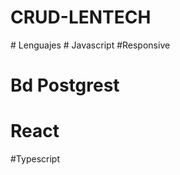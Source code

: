# CRUD-LENTECH
#  Lenguajes      
 
 # Javascript 
 #Responsive
 # Bd Postgrest
 # React
 # Typescript
 
 
